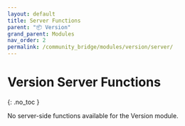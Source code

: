 ```yaml
---
layout: default
title: Server Functions
parent: "📦 Version"
grand_parent: Modules
nav_order: 2
permalink: /community_bridge/modules/version/server/
---
```


# Version Server Functions
{: .no_toc }

No server-side functions available for the Version module.